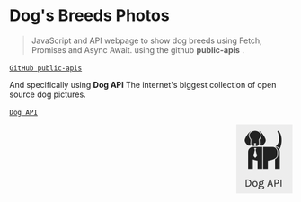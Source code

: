 # Dog's Breeds Photos

> JavaScript and API webpage to show dog breeds using Fetch, Promises and Async Await.
> using the github **public-apis** .

[`GitHub public-apis`](https://github.com/public-apis/public-apis/?target=_blank)

And specifically using **Dog API** The internet's biggest collection of open source dog pictures.

[`Dog API`](https://dog.ceo/dog-api/?target=_blank)

<p align="right">
<img src="./res/dogapi.png" width="100"/>
</p>

<!-- # Please visit the website and try! -->
